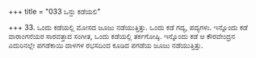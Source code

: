 +++
title = "033 ಒನ್ದು ಕಡೆಯಲಿ"

+++
33. ಒಂದು ಕಡೆಯಲ್ಲಿ ಮೋಸದ  ಜೂಜು ನಡೆಯುತ್ತಿತ್ತು. ಒಂದು ಕಡೆ ಗದ್ಯ, ಪದ್ಯಗಳು. ಇನ್ನೊಂದು ಕಡೆ ವಾರಾಂಗನೆಯರ ಸಾರವತ್ತಾದ ಸಂಗೀತ, ಒಂದು ಕಡೆಯಲ್ಲಿ ತರ್ಕಗೋಷ್ಠಿ. ಇನ್ನೊಂದು ಕಡೆ ಆ ಕೌರವೇಂದ್ರನ ಎದುರಿನಲ್ಲೇ ಪಗಡೆಕಾಯಿ ದಾಳಗಳ ರಭಸದಿಂದ ಕೂಡಿದ ಪಗಡೆಯ ಜೂಜು ನಡೆಯುತ್ತಿತ್ತು.